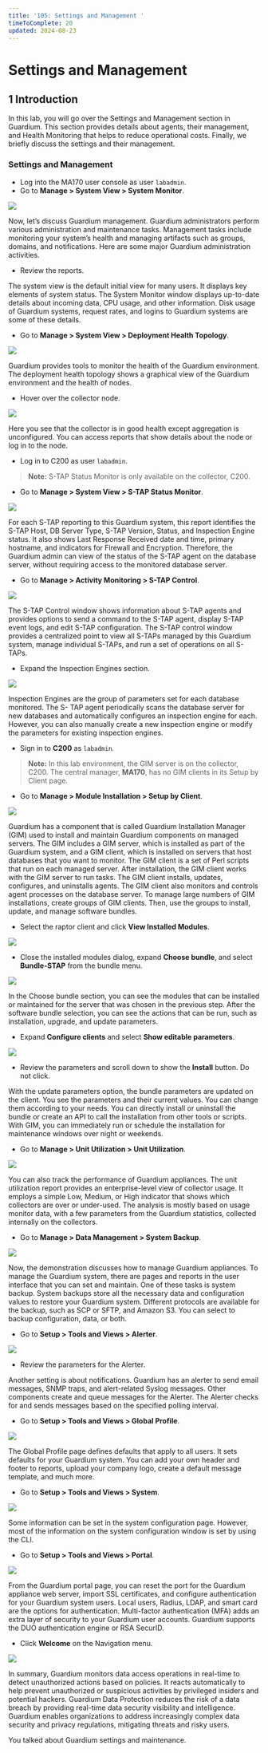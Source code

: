 ```yaml
---
title: '105: Settings and Management '
timeToComplete: 20
updated: 2024-08-23
---
```

# Settings and Management

## 1 Introduction
In this lab, you will go over the Settings and Management section in Guardium.
This section provides details about agents, their management, and Health Monitoring that helps to reduce operational costs. Finally, we briefly discuss the settings and their management.
    
### Settings and Management

- Log into the MA170 user console as user `labadmin`.
- Go to **Manage > System View > System Monitor**.

![](./images/105/image-001.webp)

Now, let’s discuss Guardium management. Guardium administrators perform various
administration and maintenance tasks. Management tasks include monitoring your
system’s health and managing artifacts such as groups, domains, and notifications. Here
are some major Guardium administration activities.

- Review the reports.



The system view is the default initial view for many users. It displays key elements of
system status.
The System Monitor window displays up-to-date details about incoming data, CPU usage,
and other information. Disk usage of Guardium systems, request rates, and logins to
Guardium systems are some of these details.


- Go to **Manage > System View > Deployment Health Topology**.

![](./images/105/image-002.webp)


Guardium provides tools to monitor the health of the Guardium environment. The
deployment health topology shows a graphical view of the Guardium environment and the
health of nodes.

- Hover over the collector node.

![](./images/105/image-003.webp)

Here you see that the collector is in good health except aggregation is unconfigured. You
can access reports that show details about the node or log in to the node.


- Log in to C200 as user `labadmin`. 
> **Note:** S-TAP Status Monitor is only available on the collector, C200.

- Go to **Manage > System View > S-TAP Status Monitor**.

![](./images/105/image-004.webp)


For each S-TAP reporting to this Guardium system, this report identifies the S-TAP Host,
DB Server Type, S-TAP Version, Status, and Inspection Engine status. It also shows Last
Response Received date and time, primary hostname, and indicators for Firewall and
Encryption.
Therefore, the Guardium admin can view of the status of the S-TAP agent on the database
server, without requiring access to the monitored database server.


- Go to **Manage > Activity Monitoring > S-TAP Control**.

![](./images/105/image-005.webp)


The S-TAP Control window shows information about S-TAP agents and provides options
to send a command to the S-TAP agent, display S-TAP event logs, and edit S-TAP
configuration.
The S-TAP control window provides a centralized point to view all S-TAPs managed by
this Guardium system, manage individual S-TAPs, and run a set of operations on all S-
TAPs.


- Expand the Inspection Engines section.

![](./images/105/image-006.webp)

Inspection Engines are the group of parameters set for each database monitored. The S-
TAP agent periodically scans the database server for new databases and automatically
configures an inspection engine for each. However, you can also manually create a new
inspection engine or modify the parameters for existing inspection engines.


- Sign in to **C200** as `labadmin`. 
> **Note:** In this lab environment, the GIM server is on the collector, C200. The central manager, **MA170**, has no GIM clients in its Setup by Client page.

- Go to **Manage > Module Installation > Setup by Client**.

![](./images/105/image-007.webp)

Guardium has a component that is called Guardium Installation Manager (GIM) used to
install and maintain Guardium components on managed servers.
The GIM includes a GIM server, which is installed as part of the Guardium system, and a
GIM client, which is installed on servers that host databases that you want to monitor.
The GIM client is a set of Perl scripts that run on each managed server. After installation,
the GIM client works with the GIM server to run tasks. The GIM client installs, updates,
configures, and uninstalls agents. The GIM client also monitors and controls agent
processes on the database server.
To manage large numbers of GIM installations, create groups of GIM clients. Then, use
the groups to install, update, and manage software bundles.


- Select the raptor client and click **View Installed Modules**.

![](./images/105/image-008.webp)

- Close the installed modules dialog, expand **Choose bundle**, and select **Bundle-STAP** from the bundle menu.

![](./images/105/image-009.webp)

In the Choose bundle section, you can see the modules that can be installed or maintained
for the server that was chosen in the previous step. After the software bundle selection,
you can see the actions that can be run, such as installation, upgrade, and update
parameters.


- Expand **Configure clients** and select **Show editable parameters**.

![](./images/105/image-010.webp)

- Review the parameters and scroll down to show the **Install** button. Do not click.


With the update parameters option, the bundle parameters are updated on the client. You
see the parameters and their current values. You can change them according to your
needs.
You can directly install or uninstall the bundle or create an API to call the installation from
other tools or scripts. With GIM, you can immediately run or schedule the installation for
maintenance windows over night or weekends.

- Go to **Manage > Unit Utilization > Unit Utilization**.

![](./images/105/image-011.webp)

You can also track the performance of Guardium appliances. The unit utilization report
provides an enterprise-level view of collector usage. It employs a simple Low, Medium, or
High indicator that shows which collectors are over or under-used. The analysis is mostly
based on usage monitor data, with a few parameters from the Guardium statistics,
collected internally on the collectors.


- Go to **Manage > Data Management > System Backup**.

![](./images/105/image-012.webp)

Now, the demonstration discusses how to manage Guardium appliances. To manage the
Guardium system, there are pages and reports in the user interface that you can set and
maintain.
One of these tasks is system backup. System backups store all the necessary data and
configuration values to restore your Guardium system.
Different protocols are available for the backup, such as SCP or SFTP, and Amazon S3.
You can select to backup configuration, data, or both.


- Go to **Setup > Tools and Views > Alerter**.

![](./images/105/image-013.webp)

- Review the parameters for the Alerter.


Another setting is about notifications. Guardium has an alerter to send email messages,
SNMP traps, and alert-related Syslog messages. Other components create and queue
messages for the Alerter. The Alerter checks for and sends messages based on the
specified polling interval.


- Go to **Setup > Tools and Views > Global Profile**.

![](./images/105/image-014.webp)

The Global Profile page defines defaults that apply to all users.
It sets defaults for your Guardium system. You can add your own header and footer to
reports, upload your company logo, create a default message template, and much more.


- Go to **Setup > Tools and Views > System**.

![](./images/105/image-015.webp)

Some information can be set in the system configuration page. However, most of the
information on the system configuration window is set by using the CLI.


- Go to **Setup > Tools and Views > Portal**.

![](./images/105/image-016.webp)

From the Guardium portal page, you can reset the port for the Guardium appliance web
server, import SSL certificates, and configure authentication for your Guardium system
users. Local users, Radius, LDAP, and smart card are the options for authentication.
Multi-factor authentication (MFA) adds an extra layer of security to your Guardium user
accounts. Guardium supports the DUO authentication engine or RSA SecurID.


- Click **Welcome** on the Navigation menu.

![](./images/105/image-017.webp)

In summary, Guardium monitors data access operations in real-time to detect unauthorized
actions based on policies. It reacts automatically to help prevent unauthorized or
suspicious activities by privileged insiders and potential hackers.
Guardium Data Protection reduces the risk of a data breach by providing real-time data
security visibility and intelligence. Guardium enables organizations to address increasingly
complex data security and privacy regulations, mitigating threats and risky users.


You talked about Guardium settings and maintenance.
